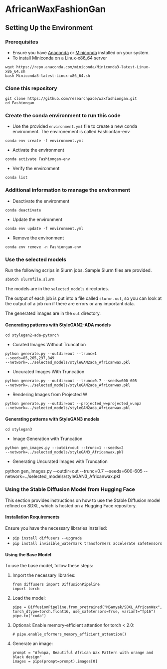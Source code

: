 # AfricanWaxFashionGan

## Setting Up the Environment

### Prerequisites

* Ensure you have <a href="https://www.anaconda.com/products/distribution">Anaconda</a> or <a href="https://docs.conda.io/en/latest/miniconda.html">Miniconda</a> installed on your system.</li>
* To install Miniconda on a Linux-x86_64 server 

<pre><code>wget https://repo.anaconda.com/miniconda/Miniconda3-latest-Linux-x86_64.sh
bash Miniconda3-latest-Linux-x86_64.sh</code></pre>

### Clone this repository 

<pre><code>git clone https://github.com/researchpace/waxfashiongan.git
cd Fashiongan</code></pre>

### Create the conda environment to run this code

* Use the provided <code>environment.yml</code> file to create a new conda environment. The environement is called Fashionfan-env

<pre><code>conda env create -f environment.yml</code></pre>
      
* Activate the environment
  
<pre><code>conda activate Fashiongan-env</code></pre>
  
* Verify the environment
 
<pre><code>conda list</code></pre>

### Additional information to manage the environment

* Deactivate the environment
  
<pre><code>conda deactivate</code></pre>

* Update the environment
  
<pre><code>conda env update -f environment.yml</code></pre>

* Remove the environment
  
<pre><code>conda env remove -n Fashiongan-env</code></pre>
    
### Use the selected models

Run the following scrips in Slurm jobs. Sample Slurm files are provided.

<pre><code>sbatch slurmfile.slurm</code></pre>

The models are in the <code>selected_models</code> directories. 

The output of each job is put into a file called <code>slurm-<jobid>.out</code>, so you can look at the output of a job run if there are errors or any important data.  

The generated images are in the <code>out</code> directory. 

#### Generating patterns with StyleGAN2-ADA models

<pre><code>cd stylegan2-ada-pytorch</code></pre>

* Curated Images Without Truncation

<code>python generate.py --outdir=out --trunc=1 --seeds=85,265,297,849 --network=../selected_models/styleGAN2ada_Africanwax.pkl</code>

* Uncurated Images With Truncation

<code>python generate.py --outdir=out --trunc=0.7 --seeds=600-605 --network=../selected_models/styleGAN2ada_Africanwax.pkl</code>

* Rendering Images from Projected W

<code>python generate.py --outdir=out --projected_w=projected_w.npz --network=../selected_models/styleGAN2ada_Africanwax.pkl</code>

#### Generating patterns with StyleGAN3 models

<pre><code>cd stylegan3</code></pre>

* Image Generation with Truncation

<code>python gen_images.py --outdir=out --trunc=1 --seeds=2 --network=../selected_models/styleGAN3_Africanwax.pkl</code>

* Generating Uncurated Images with Truncation

python gen_images.py --outdir=out --trunc=0.7 --seeds=600-605 --network=../selected_models/styleGAN3_Africanwax.pkl</code>


<h3>Using the Stable Diffusion Model from Hugging Face</h3>
<p>This section provides instructions on how to use the Stable Diffusion model refined on SDXL, which is hosted on a Hugging Face repository.</p>

<h4>Installation Requirements</h4>
<p>Ensure you have the necessary libraries installed:</p>
<ul>
  <li><code>pip install diffusers --upgrade</code></li>
  <li><code>pip install invisible_watermark transformers accelerate safetensors</code></li>
</ul>

<h4>Using the Base Model</h4>
<p>To use the base model, follow these steps:</p>
<ol>
  <li>Import the necessary libraries:
    <pre><code>from diffusers import DiffusionPipeline
import torch</code></pre>
  </li>
  <li>Load the model:
    <pre><code>pipe = DiffusionPipeline.from_pretrained("MSamyak/SDXL_AfricanWax", torch_dtype=torch.float16, use_safetensors=True, variant="fp16")
pipe.to("cuda")</code></pre>
  </li>
  <li>Optional: Enable memory-efficient attention for torch < 2.0:
    <pre><code># pipe.enable_xformers_memory_efficient_attention()</code></pre>
  </li>
  <li>Generate an image:
    <pre><code>prompt = "Afwapa, Beautiful African Wax Pattern with orange and black design"
images = pipe(prompt=prompt).images[0]</code></pre>
  </li>
</ol>
